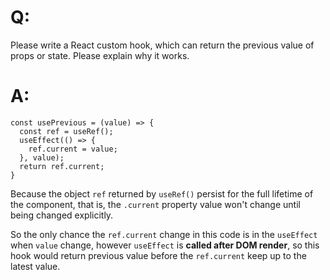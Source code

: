 # Q:
Please write a React custom hook, which can return the previous value of props or state.
Please explain why it works.

# A:
```
const usePrevious = (value) => {
  const ref = useRef();
  useEffect(() => {
    ref.current = value;
  }, value);
  return ref.current;
}
```
Because the object `ref` returned by `useRef()` persist for the full lifetime of the component, 
that is, the `.current` property value won't change until being changed explicitly.

So the only chance the `ref.current` change in this code is in the `useEffect` when `value` 
change, however `useEffect` is **called after DOM render**, so this hook would return previous value
before the `ref.current` keep up to the latest value.
